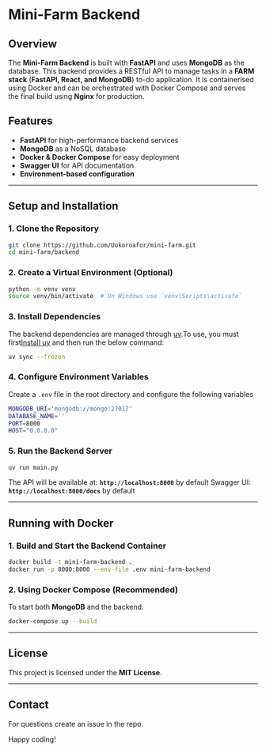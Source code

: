 # Mini-Farm Backend

## Overview
The **Mini-Farm Backend** is built with **FastAPI** and uses **MongoDB** as the database. This backend provides a RESTful API to manage tasks in a **FARM stack** (**FastAPI, React, and MongoDB**) to-do application. It is containerised using Docker and can be orchestrated with Docker Compose and serves the final build using **Nginx** for production.

## Features
- **FastAPI** for high-performance backend services
- **MongoDB** as a NoSQL database
- **Docker & Docker Compose** for easy deployment
- **Swagger UI** for API documentation
- **Environment-based configuration**

---

## Setup and Installation

### 1. Clone the Repository
```sh
git clone https://github.com/Uokoroafor/mini-farm.git
cd mini-farm/backend
```

### 2. Create a Virtual Environment (Optional)
```sh
python -m venv venv
source venv/bin/activate  # On Windows use `venv\Scripts\activate`
```

### 3. Install Dependencies
The backend dependencies are managed through [uv](https://docs.astral.sh/uv/getting-started/).To use, you must first[Install uv](https://docs.astral.sh/uv/getting-started/installation/) and then run the below command:
```sh
uv sync --frozen
```

### 4. Configure Environment Variables
Create a `.env` file in the root directory and configure the following variables
```sh
MONGODB_URI='mongodb://mongo:27017'
DATABASE_NAME=''
PORT=8000
HOST="0.0.0.0"
```

### 5. Run the Backend Server
```sh
uv run main.py
```

The API will be available at: **`http://localhost:8000`** by default 
Swagger UI: **`http://localhost:8000/docs`** by default

---
## Running with Docker

### 1. Build and Start the Backend Container
```sh
docker build -t mini-farm-backend .
docker run -p 8000:8000 --env-file .env mini-farm-backend
```

### 2. Using Docker Compose (Recommended)
To start both **MongoDB** and the backend:
```sh
docker-compose up --build
```
---

## License
This project is licensed under the **MIT License**.

---

## Contact
For questions create an issue in the repo.

Happy coding!

